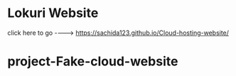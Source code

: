 # Lokuri Website

click here to go ---->   https://sachida123.github.io/Cloud-hosting-website/
# project-Fake-cloud-website
